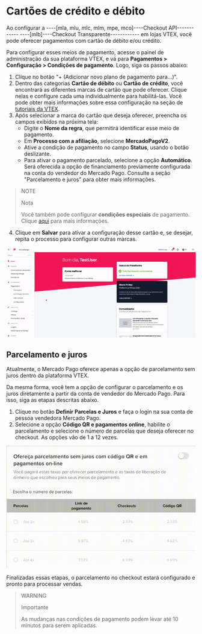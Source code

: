 # Cartões de crédito e débito

Ao configurar a ----[mla, mlu, mlc, mlm, mpe, mco]----Checkout API------------ ----[mlb]----Checkout Transparente------------ em lojas VTEX, você pode oferecer pagamentos com cartão de débito e/ou crédito. 

Para configurar esses meios de pagamento, acesse o painel de administração da sua plataforma VTEX, e vá para **Pagamentos > Configuração > Condições de pagamento**. Logo, siga os passos abaixo: 

1.  Clique no botão "+ (Adicionar novo plano de pagamento para...)". 
2. Dentro das categorias **Cartão de débito** ou **Cartão de crédito**, você encontrará as diferentes marcas de cartão que pode oferecer. Clique nelas e configure cada uma individualmente para habilitá-las. Você pode obter mais informações sobre essa configuração na seção de [tutoriais da VTEX](https://help.vtex.com/pt/tutorial/condicoes-de-pagamento--tutorials_455#parcelado-sem-juros). 
3. Após selecionar a marca do cartão que deseja oferecer, preencha os campos exibidos na próxima tela: 
    * Digite o **Nome da regra**, que permitirá identificar esse meio de pagamento. 
    * Em **Processo com a afiliação**, selecione **MercadoPagoV2**. 
    * Ative a condição de pagamento no campo **Status**, usando o botão deslizante. 
    * Para ativar o pagamento parcelado, selecione a opção **Automático**. Será oferecida a opção de financiamento previamente configurada na conta do vendedor do Mercado Pago. Consulte a seção "Parcelamento e juros" para obter mais informações.

> NOTE
>
> Nota
>
> Você também pode configurar **condições especiais** de pagamento. Clique [aqui](https://help.vtex.com/pt/tutorial/condicoes-especiais--tutorials_456?&utm_source=admin) para mais informações.

4. Clique em **Salvar** para ativar a configuração desse cartão e, se desejar, repita o processo para configurar outras marcas.

![Configurar condições de pagamento com cartão de crédito](/images/vtex/paymentconditions-cc-imagenv2-pt.gif)

## Parcelamento e juros

Atualmente, o Mercado Pago oferece apenas a opção de parcelamento sem juros dentro da plataforma VTEX.

Da mesma forma, você tem a opção de configurar o parcelamento e os juros diretamente a partir da conta de vendedor do Mercado Pago. Para isso, siga as etapas descritas abaixo.

1. Clique no botão **Definir Parcelas e Juros** e faça o login na sua conta de pessoa vendedora Mercado Pago.
2. Selecione a opção **Código QR e pagamentos online**, habilite o parcelamento e selecione o número de parcelas que deseja oferecer no checkout. As opções vão de 1 a 12 vezes.

![Installment and interest](/images/adobe-commerce/parcelamento.gif)

Finalizadas essas etapas, o parcelamento no checkout estará configurado e pronto para processar vendas.

> WARNING
>
> Importante
>
> As mudanças nas condições de pagamento podem levar até 10 minutos para serem aplicadas.

